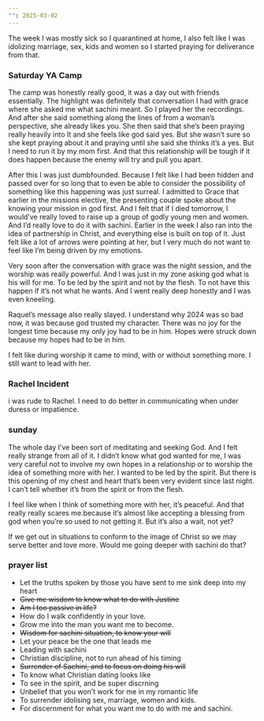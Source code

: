 ```yaml
---
"": 2025-03-02
---
```

The week I was mostly sick so I quarantined at home, I also felt like I was idolizing marriage, sex, kids and women so I started praying for deliverance from that.

### Saturday YA Camp

The camp was honestly really good, it was a day out with friends essentially. The highlight was definitely that conversation I had with grace where she asked me what sachini meant. So I played her the recordings. And after she said something along the lines of from a woman’s perspective, she already likes you. She then said that she’s been praying really heavily into It and she feels like god said yes. But she wasn’t sure so she kept praying about it and praying until she said she thinks it’s a yes. But I need to run it by my mom first. And that this relationship will be tough if it does happen because the enemy will try and pull you apart.

After this I was just dumbfounded. Because I felt like I had been hidden and passed over for so long that to even be able to consider the possibility of something like this happening was just surreal. I admitted to Grace that earlier in the missions elective, the presenting couple spoke about the knowing your mission in god first. And I felt that if I died tomorrow, I would’ve really loved to raise up a group of godly young men and women. And I’d really love to do it with sachini. Earlier in the week I also ran into the idea of partnership in Christ, and everything else is built on top of it. Just felt like a lot of arrows were pointing at her, but I very much do not want to feel like I’m being driven by my emotions.

Very soon after the conversation with grace was the night session, and the worship was really powerful. And I was just in my zone asking god what is his will for me. To be led by the spirit and not by the flesh. To not have this happen if it’s not what he wants. And I went really deep honestly and I was even kneeling.

Raquel’s message also really slayed. I understand why 2024 was so bad now, it was because god trusted my character. There was no joy for the longest time because my only joy had to be in him. Hopes were struck down because my hopes had to be in him.

I felt like during worship it came to mind, with or without something more. I still want to lead with her.

### Rachel Incident

i was rude to Rachel. I need to do better in communicating when under duress or impatience.

### sunday

The whole day I’ve been sort of meditating and seeking God. And I felt really strange from all of it. I didn’t know what god wanted for me, I was very careful not to involve my own hopes in a relationship or to worship the idea of something more with her. I wanted to be led by the spirit. But there is this opening of my chest and heart that’s been very evident since last night. I can’t tell whether it’s from the spirit or from the flesh.

I feel like when I think of something more with her, it’s peaceful. And that really really scares me.because it’s almost like accepting a blessing from god when you’re so used to not getting it. But it’s also a wait, not yet?

If we get out in situations to conform to the image of Christ so we may serve better and love more. Would me going deeper with sachini do that?

### prayer list

- Let the truths spoken by those you have sent to me sink deep into my heart
- ~~Give me wisdom to know what to do with Justine~~
- ~~Am I too passive in life?~~
- How do I walk confidently in your love.
- Grow me into the man you want me to become.
- ~~Wisdom for sachini situation, to know your will~~
- Let your peace be the one that leads me
- Leading with sachini
- Christian discipline, not to run ahead of his timing
- ~~Surrender of Sachini, and to focus on doing his will~~
- To know what Christian dating looks like
- To see in the spirit, and be super discrning
- Unbelief that you won’t work for me in my romantic life
- To surrender idolising sex, marriage, women and kids.
- For discernment for what you want me to do with me and sachini.